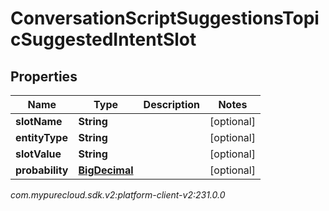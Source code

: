 # ConversationScriptSuggestionsTopicSuggestedIntentSlot


## Properties

| Name | Type | Description | Notes |
| ------------ | ------------- | ------------- | ------------- |
| **slotName** | **String** |  |  [optional] |
| **entityType** | **String** |  |  [optional] |
| **slotValue** | **String** |  |  [optional] |
| **probability** | [**BigDecimal**](BigDecimal) |  |  [optional] |




_com.mypurecloud.sdk.v2:platform-client-v2:231.0.0_
